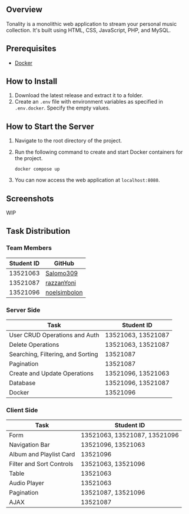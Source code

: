 ## Overview
Tonality is a monolithic web application to stream your personal music collection. It's built using HTML, CSS, JavaScript, PHP, and MySQL.

## Prerequisites
- [Docker](https://docs.docker.com/get-docker/)

## How to Install
1. Download the latest release and extract it to a folder.
2. Create an `.env` file with environment variables as specified in `.env.docker`. Specify the empty values.

## How to Start the Server
1. Navigate to the root directory of the project.
2. Run the following command to create and start Docker containers for the project.
  
    ```shell
    docker compose up
    ```
3. You can now access the web application at `localhost:8080`.

## Screenshots

WIP

## Task Distribution

### Team Members
| Student ID | GitHub                                          |
|------------|-------------------------------------------------|
| 13521063   | [Salomo309](https://github.com/Salomo309)       |
| 13521087   | [razzanYoni](https://github.com/razzanYoni)     |
| 13521096   | [noelsimbolon](https://github.com/noelsimbolon) |

### Server Side
| Task                              | Student ID         |
|-----------------------------------|--------------------|
| User CRUD Operations and Auth     | 13521063, 13521087 |
| Delete Operations                 | 13521063, 13521087 |
| Searching, Filtering, and Sorting | 13521087           |
| Pagination                        | 13521087           |
| Create and Update Operations      | 13521096, 13521063 |
| Database                          | 13521096, 13521087 |
| Docker                            | 13521096           |


### Client Side
| Task                     | Student ID                   |
|--------------------------|------------------------------|
| Form                     | 13521063, 13521087, 13521096 |
| Navigation Bar           | 13521096, 13521063           |
| Album and Playlist Card  | 13521096                     |
| Filter and Sort Controls | 13521063, 13521096           |
| Table                    | 13521063                     |
| Audio Player             | 13521063                     |
| Pagination               | 13521087, 13521096           |
| AJAX                     | 13521087                     |
